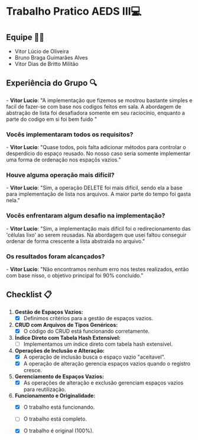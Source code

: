 #  Trabalho Pratico AEDS III💻

##  Equipe 💂‍♂️

- Vitor Lúcio de Oliveira
- Bruno Braga Guimarães Alves
- Vitor Dias de Britto Militão




##  Experiência do Grupo 🔍

\- **Vitor Lucio**: "A implementação que fizemos se mostrou bastante simples e facil de fazer-se com base nos codigos feitos em sala. A abordagem de abstração de lista foi desafiadora somente em seu raciocínio, enquanto a parte do codigo em si foi bem fuido "

### Vocês implementaram todos os requisitos?

\- **Vitor Lucio**: "Quase todos, pois falta adicionar métodos para controlar o desperdício do espaço reusado. No nosso caso seria somente implementar uma forma de ordenação nos espaçõs vazios."

### Houve alguma operação mais difícil?

\- **Vitor Lucio**: "Sim, a operação DELETE foi mais difícil, sendo ela a base para implementação de lista nos arquivos. A maior parte do tempo foi gasta nela."
  
### Vocês enfrentaram algum desafio na implementação?
\- **Vitor Lucio**: "Sim, a implementação mais difícil foi o redirecionamento das 'células lixo' ao serem reusadas. Na abordagem que usei faltou conseguir ordenar de forma crescente a lista abstraida no arquivo."

### Os resultados foram alcançados?
\- **Vitor Lucio**: "Não encontramos nenhum erro nos testes realizados, então com base nisso, o objetivo principal foi 90% concluído."
  
##  Checklist 📋

1. **Gestão de Espaços Vazios:**
	- [X] Definimos critérios para a gestão de espaços vazios.

2. **CRUD com Arquivos de Tipos Genéricos:**
	- [X] O código do CRUD está funcionando corretamente.

3. **Índice Direto com Tabela Hash Extensível:**
	- [ ] Implementamos um índice direto com tabela hash extensível.

4. **Operações de Inclusão e Alteração:**
	- [X] A operação de inclusão busca o espaço vazio "aceitavel".
	- [X] A operação de alteração gerencia espaços vazios quando o registro cresce.

5. **Gerenciamento de Espaços Vazios:**
	- [X] As operações de alteração e exclusão gerenciam espaços vazios para reutilização.

6. **Funcionamento e Originalidade:**
	- [X] O trabalho está funcionando.
	- [ ] O trabalho está completo.
	- [X] O trabalho é original (100%).

  
